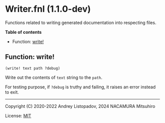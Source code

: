 # Writer.fnl (1.1.0-dev)

Functions related to writing generated documentation into respecting files.

**Table of contents**

- Function: [write!](#function-write)

## Function: write!

```fennel
(write! text path ?debug)
```

Write out the contents of `text` string to the `path`.

For testing purpose, if `?debug` is truthy and failing, it raises an error
instead to exit.

---

Copyright (C) 2020-2022 Andrey Listopadov, 2024 NACAMURA Mitsuhiro

License: [MIT](https://git.sr.ht/~m15a/fnldoc/tree/main/item/LICENSE)

<!-- Generated with Fnldoc 1.1.0-dev
     https://sr.ht/~m15a/fnldoc/ -->
